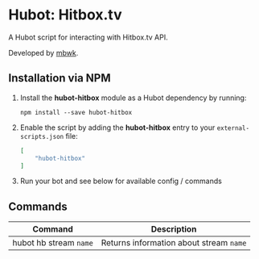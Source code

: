 # Hubot: Hitbox.tv

A Hubot script for interacting with Hitbox.tv API. 

Developed by [mbwk](//github.com/mbwk).


## Installation via NPM

1. Install the __hubot-hitbox__ module as a Hubot dependency by running:

    ```
    npm install --save hubot-hitbox
    ```

2. Enable the script by adding the __hubot-hitbox__ entry to your `external-scripts.json` file:

    ```json
    [
        "hubot-hitbox"
    ]
    ```

3. Run your bot and see below for available config / commands


## Commands

Command | Description
--- | ---
hubot hb stream `name` | Returns information about stream `name`